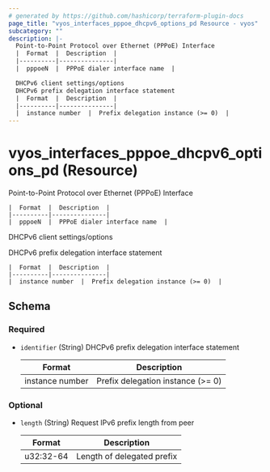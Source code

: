 ```yaml
---
# generated by https://github.com/hashicorp/terraform-plugin-docs
page_title: "vyos_interfaces_pppoe_dhcpv6_options_pd Resource - vyos"
subcategory: ""
description: |-
  Point-to-Point Protocol over Ethernet (PPPoE) Interface
  |  Format  |  Description  |
  |----------|---------------|
  |  pppoeN  |  PPPoE dialer interface name  |

  DHCPv6 client settings/options
  DHCPv6 prefix delegation interface statement
  |  Format  |  Description  |
  |----------|---------------|
  |  instance number  |  Prefix delegation instance (>= 0)  |
---
```


# vyos_interfaces_pppoe_dhcpv6_options_pd (Resource)

Point-to-Point Protocol over Ethernet (PPPoE) Interface

    |  Format  |  Description  |
    |----------|---------------|
    |  pppoeN  |  PPPoE dialer interface name  |

DHCPv6 client settings/options

DHCPv6 prefix delegation interface statement

    |  Format  |  Description  |
    |----------|---------------|
    |  instance number  |  Prefix delegation instance (>= 0)  |



<!-- schema generated by tfplugindocs -->
## Schema

### Required

- `identifier` (String) DHCPv6 prefix delegation interface statement

    |  Format  |  Description  |
    |----------|---------------|
    |  instance number  |  Prefix delegation instance (>= 0)  |

### Optional

- `length` (String) Request IPv6 prefix length from peer

    |  Format  |  Description  |
    |----------|---------------|
    |  u32:32-64  |  Length of delegated prefix  |
